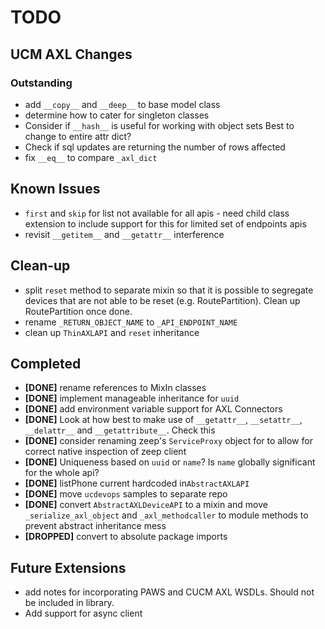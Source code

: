 # TODO

## UCM AXL Changes

### Outstanding

 - add `__copy__` and `__deep__` to base model class
 - determine how to cater for singleton classes
 - Consider if `__hash__` is useful for working with object sets
   Best to change to entire attr dict?
 - Check if sql updates are returning the number of rows affected
 - fix `__eq__` to compare `_axl_dict`
 
 
 ## Known Issues
 - `first` and `skip` for list not available for all apis - need child class extension to 
   include support for this for limited set of endpoints apis
 - revisit `__getitem__` and `__getattr__` interference


## Clean-up

 - split `reset` method to separate mixin so that it is possible to segregate devices that 
   are not able to be reset (e.g. RoutePartition).  Clean up RoutePartition once done.
 - rename `_RETURN_OBJECT_NAME` to `_API_ENDPOINT_NAME`
 - clean up `ThinAXLAPI` and `reset` inheritance
 
 
## Completed

 - **[DONE]** rename references to MixIn classes
 - **[DONE]** implement manageable inheritance for `uuid`
 - **[DONE]** add environment variable support for AXL Connectors
 - **[DONE]** Look at how best to make use of `__getattr__`, `__setattr__`, `__delattr__` and `__getattribute__`.  Check this
 - **[DONE]** consider renaming zeep's `ServiceProxy` object for to allow for correct native inspection of zeep client
 - **[DONE]** Uniqueness based on `uuid` or `name`?  Is `name` globally significant for the whole api?
 - **[DONE]** listPhone current hardcoded in`AbstractAXLAPI`
 - **[DONE]** move `ucdevops` samples to separate repo
 - **[DONE]** convert `AbstractAXLDeviceAPI` to a mixin and move `_serialize_axl_object` and 
   `_axl_methodcaller` to module methods to prevent abstract inheritance mess
  - **[DROPPED]** convert to absolute package imports


## Future Extensions
 - add notes for incorporating PAWS and CUCM AXL WSDLs.  Should not be included in library.
 - Add support for async client
